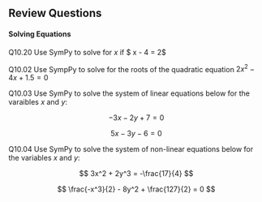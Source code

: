 
## Review Questions
#### Solving Equations
Q10.20 Use SymPy to solve for $x$ if $ x - 4 = 2$

Q10.02 Use SympPy to solve for the roots of the quadratic equation $2x^2 - 4x + 1.5 = 0$

Q10.03 Use SymPy to solve the system of linear equations below for the varaibles $x$ and $y$:

$$ -3x - 2y + 7  = 0 $$

$$ 5x - 3y - 6 = 0 $$

Q10.04 Use SymPy to solve the system of non-linear equations below for the variables $x$ and $y$:

$$ 3x^2 + 2y^3 = -\frac{17}{4} $$

$$ \frac{-x^3}{2} - 8y^2 + \frac{127}{2} = 0 $$
 

